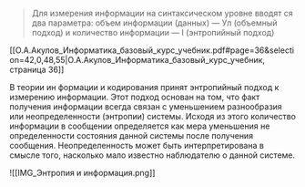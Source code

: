 > Для измерения информации на синтаксическом уровне вводят ся два параметра: объем информации (данных) — Ул (объемный подход) и количество информации — I (энтропийный подход)

[[О.А.Акулов_Информатика_базовый_курс_учебник.pdf#page=36&selection=42,0,48,55|О.А.Акулов_Информатика_базовый_курс_учебник, страница 36]]

В теории ин формации и кодирования принят энтропийный подход к измерению информации. Этот подход основан на том, что факт получения информации всегда связан с уменьшением разнообразия или неопределенности (энтропии) системы. Исходя из этого количество информации в сообщении определяется как мера уменьшения не определенности состояния данной системы после получения сообщения. Неопределенность может быть интерпретирована в смысле того, насколько мало известно наблюдателю о данной системе.

![[IMG_Энтропия и информация.png]]